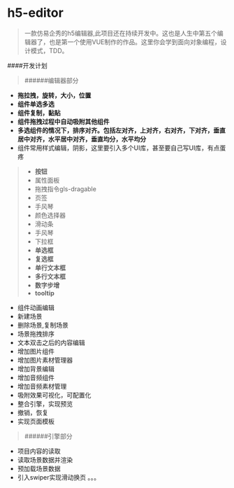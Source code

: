 # h5-editor

> 一款仿易企秀的h5编辑器,此项目还在持续开发中。这也是人生中第五个编辑器了，也是第一个使用VUE制作的作品。这里你会学到面向对象编程，设计模式，TDD。

####开发计划
>######编辑器部分
* **拖拉拽，旋转，大小，位置**
* **组件单选多选**
* **组件复制，黏贴**
* **组件拖拽过程中自动吸附其他组件**
* **多选组件的情况下，排序对齐。包括左对齐，上对齐，右对齐，下对齐，垂直居中对齐，水平居中对齐，垂直均分，水平均分**
* 组件常用样式编辑，阴影，这里要引入多个UI库，甚至要自己写UI库，有点蛋疼
>* **按钮**
>* 属性面板
>* 拖拽指令gls-dragable
>* 页签
>* 手风琴
>* 颜色选择器
>* 滑动条
>* 手风琴
>* 下拉框
>* **单选框**
>* **复选框**
>* **单行文本框**
>* **多行文本框**
>* **数字步增**
>* **tooltip**
* 组件动画编辑
* 新建场景
* 删除场景,复制场景
* 场景拖拽排序
* 文本双击之后的内容编辑
* 增加图片组件
* 增加图片素材管理器
* 增加背景编辑
* 增加音频组件
* 增加音频素材管理
* 吸附效果可视化，可配置化
* 整合引擎，实现预览
* 撤销，恢复
* 实现页面模板
>######引擎部分
* 项目内容的读取
* 读取场景数据并渲染
* 预加载场景数据
* 引入swiper实现滑动换页
。。。
